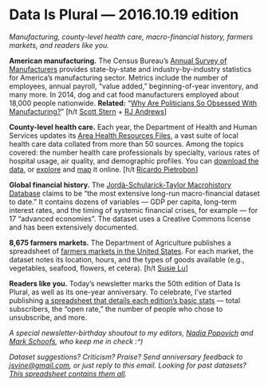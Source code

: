 Data Is Plural — 2016.10.19 edition
===================================

*Manufacturing, county-level health care, macro-financial history, farmers markets, and readers like you.*


__American manufacturing.__ The Census Bureau’s [Annual Survey of Manufacturers](http://www.census.gov/programs-surveys/asm.html) provides state-by-state and industry-by-industry statistics for America’s manufacturing sector. Metrics include the number of employees, annual payroll, “value added,” beginning-of-year inventory, and many more. In 2014, dog and cat food manufacturers employed about 18,000 people nationwide. __Related:__ “[Why Are Politicians So Obsessed With Manufacturing?](http://www.nytimes.com/2016/10/09/magazine/why-are-politicians-so-obsessed-with-manufacturing.html)” [h/t [Scott Stern](https://twitter.com/sstern_mit/status/786974010911428608) + [RJ Andrews](https://twitter.com/infowetrust/status/786971887653924864)]


__County-level health care.__ Each year, the Department of Health and Human Services updates its [Area Health Resources Files](http://ahrf.hrsa.gov/index.htm), a vast suite of local health care data collated from more than 50 sources. Among the topics covered: the number health care professionals by specialty, various rates of hospital usage, air quality, and demographic profiles. You can [download the data](http://ahrf.hrsa.gov/download.htm), or [explore](http://ahrf.hrsa.gov/arfdashboard/HRCT.aspx) and [map](http://ahrf.hrsa.gov/arfdashboard/ArfGeo.aspx) it online. [h/t [Ricardo Pietrobon](https://twitter.com/rpietro)]


__Global financial history.__ The [Jordà-Schularick-Taylor Macrohistory Database](http://www.macrohistory.net/data/) claims to be “the most extensive long-run macro-financial dataset to date.” It contains dozens of variables — GDP per capita, long-term interest rates, and the timing of systemic financial crises, for example — for 17 “advanced economies”. The dataset uses a Creative Commons license and has been extensively documented.


__8,675 farmers markets.__ The Department of Agriculture publishes a spreadsheet of [farmers markets in the United States](https://catalog.data.gov/dataset/farmers-markets-geographic-data). For each market, the dataset notes its location, hours, and the types of goods available (e.g., vegetables, seafood, flowers, et cetera). [h/t [Susie Lu](http://www.susielu.com/data-viz/farmers-markets)]


__Readers like you.__ Today’s newsletter marks the 50th edition of Data Is Plural, as well as its one-year anniversary. To celebrate, I’ve started publishing [a spreadsheet that details each edition’s basic stats](https://github.com/data-is-plural/newsletter-stats#data-is-plural-newsletter-stats) — total subscribers, the “open rate,” the number of people who chose to unsubscribe, and more.


*A special newsletter-birthday shoutout to my editors, [Nadja Popovich](https://twitter.com/popovichn) and [Mark Schoofs](https://twitter.com/schoofsfeed), who keep me in check :^)*


*Dataset suggestions? Criticism? Praise? Send anniversary feedback to <jsvine@gmail.com>, or just reply to this email. Looking for past datasets? [This spreadsheet contains them all](https://docs.google.com/spreadsheets/d/1wZhPLMCHKJvwOkP4juclhjFgqIY8fQFMemwKL2c64vk).*